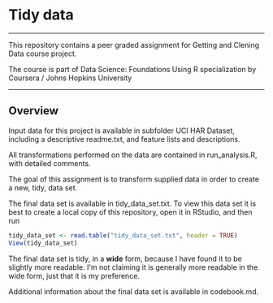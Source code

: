 # Tidy data
-----------------------------------

This repository contains a peer graded assignment for
Getting and Clening Data course project.

The course is part of Data Science: Foundations Using R
specialization by Coursera / Johns Hopkins University

-----------------------------------

## Overview

Input data for this project is available in subfolder UCI HAR Dataset, including
a descriptive readme.txt, and feature lists and descriptions.

All transformations performed on the data are contained in run_analysis.R, with
detailed comments.

The goal of this assignment is to transform supplied data in order to create a
new, tidy, data set.

The final data set is available in tidy_data_set.txt. To view this data set it is
best to create a local copy of this repository, open it in RStudio, and then run
```R
tidy_data_set <- read.table("tidy_data_set.txt", header = TRUE)
View(tidy_data_set)
```

The final data set is tidy, in a **wide** form, because I have found it to be
slightly more readable. I'm not claiming it is generally more readable in the wide
form, just that it is my preference.

Additional information about the final data set is available in codebook.md.